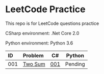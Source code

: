 # LeetCode Practice
This repo is for LeetCode questions practice

CSharp environment: .Net Core 2.0

Python environment: Python 3.6

|ID|Problem|C#|Python|
|:---|:---|:---:|:---:|
|001|[Two Sum](https://leetcode.com/problems/two-sum/)|[001](/CSharp/Solutions/1.cs)|Pending|
